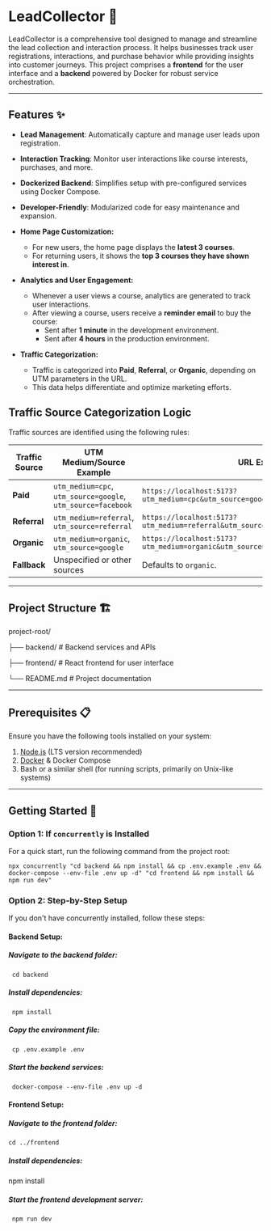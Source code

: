 # LeadCollector 🚀

LeadCollector is a comprehensive tool designed to manage and streamline the lead collection and interaction process. It helps businesses track user registrations, interactions, and purchase behavior while providing insights into customer journeys. This project comprises a **frontend** for the user interface and a **backend** powered by Docker for robust service orchestration.

---

## Features ✨

- **Lead Management**: Automatically capture and manage user leads upon registration.
- **Interaction Tracking**: Monitor user interactions like course interests, purchases, and more.
- **Dockerized Backend**: Simplifies setup with pre-configured services using Docker Compose.
- **Developer-Friendly**: Modularized code for easy maintenance and expansion.

- **Home Page Customization:**  
  - For new users, the home page displays the **latest 3 courses**.  
  - For returning users, it shows the **top 3 courses they have shown interest in**.  
- **Analytics and User Engagement:**  
  - Whenever a user views a course, analytics are generated to track user interactions.  
  - After viewing a course, users receive a **reminder email** to buy the course:  
    - Sent after **1 minute** in the development environment.  
    - Sent after **4 hours** in the production environment.  
- **Traffic Categorization:**  
  - Traffic is categorized into **Paid**, **Referral**, or **Organic**, depending on UTM parameters in the URL.  
  - This data helps differentiate and optimize marketing efforts.  

## Traffic Source Categorization Logic  
Traffic sources are identified using the following rules:  

| Traffic Source | UTM Medium/Source Example                                    | URL Example                                                                 |
|----------------|--------------------------------------------------------------|-----------------------------------------------------------------------------|
| **Paid**       | `utm_medium=cpc`, `utm_source=google`, `utm_source=facebook` | `https://localhost:5173?utm_medium=cpc&utm_source=google&utm_campaign=promo1`  |
| **Referral**   | `utm_medium=referral`, `utm_source=referral`                 | `https://localhost:5173?utm_medium=referral&utm_source=referral&utm_campaign=promo2` |
| **Organic**    | `utm_medium=organic`, `utm_source=google`                    | `https://localhost:5173?utm_medium=organic&utm_source=google&utm_campaign=promo3` |
| **Fallback**   | Unspecified or other sources                                 | Defaults to `organic`.                                                     |  

---

## Project Structure 🏗️

project-root/

├── backend/ # Backend services and APIs

├── frontend/ # React frontend for user interface

└── README.md # Project documentation

---

## Prerequisites 📋

Ensure you have the following tools installed on your system:

1. [Node.js](https://nodejs.org/) (LTS version recommended)
2. [Docker](https://www.docker.com/) & Docker Compose
3. Bash or a similar shell (for running scripts, primarily on Unix-like systems)

---

## Getting Started 🚀

### **Option 1: If `concurrently` is Installed**

For a quick start, run the following command from the project root:

```
npx concurrently "cd backend && npm install && cp .env.example .env && docker-compose --env-file .env up -d" "cd frontend && npm install && npm run dev"
```

### Option 2: Step-by-Step Setup

If you don't have concurrently installed, follow these steps:

#### Backend Setup:

##### Navigate to the backend folder:

` cd backend`

##### Install dependencies:

` npm install`

##### Copy the environment file:

` cp .env.example .env`

##### Start the backend services:

` docker-compose --env-file .env up -d`

#### Frontend Setup:

##### Navigate to the frontend folder:

`cd ../frontend`

##### Install dependencies:

npm install

##### Start the frontend development server:

` npm run dev`
